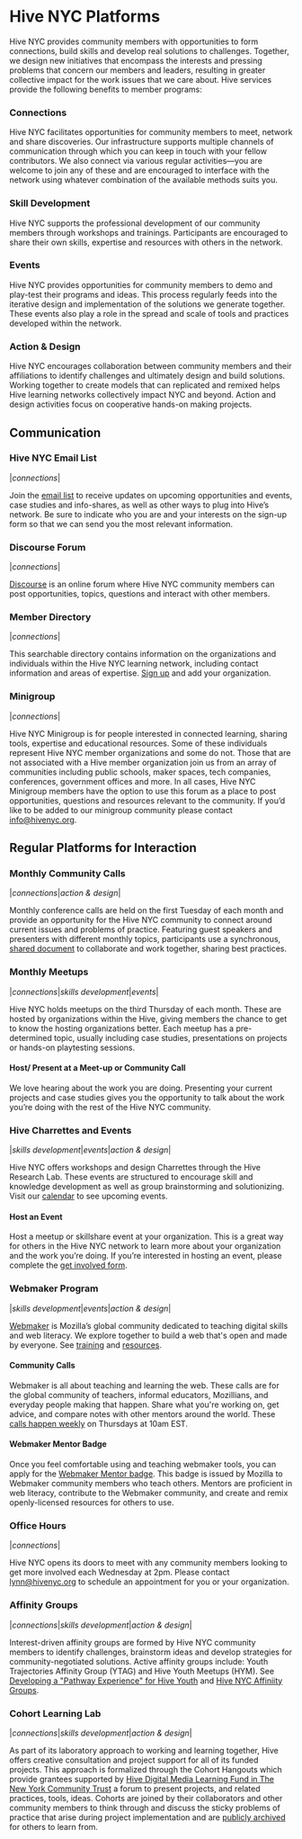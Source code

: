 # Hive NYC Platforms

Hive NYC provides community members with opportunities to form connections, build skills and develop real solutions to challenges. Together, we design new initiatives that encompass the interests and pressing problems that concern our members and leaders, resulting in greater collective impact for the work issues that we care about.
Hive services provide the following benefits to member programs:

### Connections
Hive NYC facilitates opportunities for community members to meet, network and share discoveries. Our infrastructure supports multiple channels of communication through which you can keep in touch with your fellow contributors. We also connect via various regular activities—you are welcome to join any of these and are encouraged to interface with the network using whatever combination of the available methods suits you.

### Skill Development
Hive NYC supports the professional development of our community members through workshops and trainings. Participants are encouraged to share their own skills, expertise and resources with others in the network.

### Events
Hive NYC provides opportunities for community members to demo and play-test their programs and ideas. This process regularly feeds into the iterative design and implementation of the solutions we generate together. These events also play a role in the spread and scale of tools and practices developed within the network.

### Action & Design
Hive NYC encourages collaboration between community members and their affiliations to identify challenges and ultimately design and build solutions. Working together to create models that can replicated and remixed helps Hive learning networks collectively impact NYC and beyond. Action and design activities focus on cooperative hands-on making projects.

## Communication

### Hive NYC Email List
|*connections*|

Join the [email list](http://hivenyc.org/emaillist) to receive updates on upcoming opportunities and events, case studies and info-shares, as well as other ways to plug into Hive’s network. Be sure to indicate who you are and your interests on the sign-up form so that we can send you the most relevant information.

### Discourse Forum
|*connections*|

[Discourse](http://discourse.webmaker.org/category/hive) is an online forum where Hive NYC community members can post opportunities, topics, questions and interact with other members.

### Member Directory
|*connections*|

This searchable directory contains information on the organizations and individuals within the Hive NYC learning network, including contact information and areas of expertise. [Sign up](http://directory.hivenyc.org) and add your organization.

### Minigroup
|*connections*|

Hive NYC Minigroup is for people interested in connected learning, sharing tools, expertise and educational resources. Some of these individuals represent Hive NYC member organizations and some do not. Those that are not associated with a Hive member organization join us from an array of communities including public schools, maker spaces, tech companies, conferences, government offices and more. In all cases, Hive NYC Minigroup members have the option to use this forum as a place to post opportunities, questions and resources relevant to the community. If you’d like to be added to our minigroup community please contact [info@hivenyc.org](mailto:info@hivenyc.org).

## Regular Platforms for Interaction

### Monthly Community Calls
|*connections*|*action & design*|

Monthly conference calls are held on the first Tuesday of each month and provide an opportunity for the Hive NYC community to connect around current issues and problems of practice. Featuring guest speakers and presenters with different monthly topics, participants use a synchronous, [shared document](https://etherpad.mozilla.org/hivecall) to collaborate and work together, sharing best practices.

### Monthly Meetups
|*connections*|*skills development*|*events*|

Hive NYC holds meetups on the third Thursday of each month. These are hosted by organizations within the Hive, giving members the chance to get to know the hosting organizations better. Each meetup has a pre-determined topic, usually including case studies, presentations on projects or hands-on playtesting sessions.

#### Host/ Present at a Meet-up or Community Call
We love hearing about the work you are doing. Presenting your current projects and case studies gives you the opportunity to talk about the work you’re doing with the rest of the Hive NYC community.

### Hive Charrettes and Events
|*skills development*|*events*|*action & design*|

Hive NYC offers workshops and design Charrettes through the Hive Research Lab. These events are structured to encourage skill and knowledge development as well as group brainstorming and solutionizing. Visit our [calendar](http://bit.ly/HiveNYCevents) to see upcoming events.

#### Host an Event
Host a meetup or skillshare event at your organization. This is a great way for others in the Hive NYC network to learn more about your organization and the work you’re doing. If you’re interested in hosting an event, please complete the [get involved form](http://bit.ly/hivenyc_getinvolved).

### Webmaker Program
|*skills development*|*events*|*action & design*|

[Webmaker](http://webmaker.org) is Mozilla’s global community dedicated to teaching digital skills and web literacy. We explore together to build a web that's open and made by everyone. See [training](https://training.webmakerprototypes.org/en/) and [resources](https://webmaker.org/en-US%3F/resources).

#### Community Calls
Webmaker is all about teaching and learning the web. These calls are for the global community of teachers, informal educators, Mozillians, and everyday people making that happen. Share what you're working on, get advice, and compare notes with other mentors around the world. These [calls happen weekly](https://wiki.mozilla.org/Webmaker/Mentor/Community_Calls) on Thursdays at 10am EST.

#### Webmaker Mentor Badge
Once you feel comfortable using and teaching webmaker tools, you can apply for the [Webmaker Mentor badge](https://webmaker.org/badges/webmaker-mentor). This badge is issued by Mozilla to Webmaker community members who teach others. Mentors are proficient in web literacy, contribute to the Webmaker community, and create and remix openly-licensed resources for others to use.

### Office Hours
|*connections*|

Hive NYC opens its doors to meet with any community members looking to get more involved each Wednesday at 2pm. Please contact [lynn@hivenyc.org](mailto:lynn@hivenyc.org) to schedule an appointment for you or your organization.

### Affinity Groups
|*connections*|*skills development*|*action & design*|

Interest-driven affinity groups are formed by Hive NYC community members to identify challenges, brainstorm ideas and develop strategies for community-negotiated solutions. Active affinity groups include: Youth Trajectories Affinity Group (YTAG) and Hive Youth Meetups (HYM). See [Developing a "Pathway Experience" for Hive Youth](https://lynncasper.makes.org/thimble/MTY5Mzc3NzkyMA==/developing-a-pathway-experience-for-hive-youth) and [Hive NYC Affiniity Groups](http://www.slideshare.net/hivelearningnyc/hive-nyc-affinity-groups).

### Cohort Learning Lab
|*connections*|*skills development*|*action & design*|

As part of its laboratory approach to working and learning together, Hive offers creative consultation and project support for all of its funded projects. This approach is formalized through the Cohort Hangouts which provide grantees supported by [Hive Digital Media Learning Fund in The New York Community Trust](http://www.nycommunitytrust.org/AboutTheTrust/CollaborativeFunds/HiveDigitalMediaLearningFund/tabid/620/Default.aspx) a forum to present projects, and related practices, tools, ideas. Cohorts are joined by their collaborators and other community members to think through and discuss the sticky problems of practice that arise during project implementation and are [publicly archived](https://etherpad.mozilla.org/hivecohort) for others to learn from.
